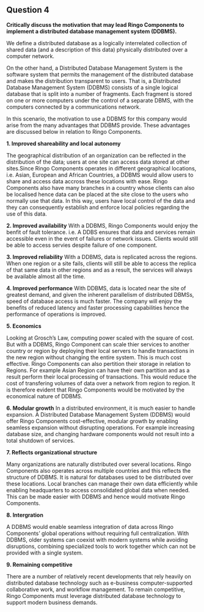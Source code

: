 ## Question 4
**Critically discuss the motivation that may lead Ringo Components to implement a distributed database management system (DDBMS).**

We define a distributed database as a logically interrelated collection of shared data (and a description of this data) physically distributed over a computer network.

On the other hand, a Distributed Database Management System is the software system that permits the management of the distributed database and makes the distribution transparent to users. That is, a Distributed Database Management System (DDBMS) consists of a single logical database that is split into a number of fragments. Each fragment is stored on one or more computers under the control of a separate DBMS, with the computers connected by a communications network.

In this scenario, the motivation to use a DDBMS for this company would arise from the many advantages that DDBMS provide. These advantages are discussed below in relation to Ringo Components.


**1. Improved shareability and local autonomy**
   
The geographical distribution of an organization can be reflected in the distribution of the data; users at one site can access data stored at other sites.Since Ringo Components operates in different geographical locations, i.e. Asian, European and African Countries, a DDBMS would allow users to share and access data accross these locations with ease. Ringo Components also have many branches in a country whose clients can also be localised hence data can be placed at the site close to the users who normally use that data. In this way, users have local control of the data and they can consequently establish and enforce local policies regarding the use of this data.

**2. Improved availability**
With a DDBMS, Ringo Components would enjoy the benfit of fault tolerance. i.e. A DDBS ensures that data and services remain accessible even in the event of failures or network issues. Clients would still be able to access servies despite failure of one component.

**3. Improved reliability**
With a DDBMS, data is replicated across the regions. When one region or a site fails, clients will still be able to access the replica of that same data in other regions and as a result, the services will always be available almost all the time.

**4. Improved performance**
With DDBMS, data is located near the site of greatest demand, and given the inherent parallelism of distributed DBMSs, speed of database access is much faster. The company will enjoy the benefits of reduced latency and faster processing capabilities hence the performance of operations is improved.

**5. Economics**

Looking at Grosch’s Law, computing power scaled with the square of cost. But with a DDBMS, Ringo Component can scale thier services to another country or region by deploying their local servers to handle transactions in the new region without changing the entire system. This is much cost effective. Ringo Components can also pertition their storage in relation to Regions. For example Asian Region can have their own partition and as a result perform their local processing of transactions. This would reduce the cost of transfering volumes of data over a network from region to region. It is therefore evident that Ringo Components would be motivated by the economical nature of DDBMS.


**6. Modular growth**
In a distributed environment, it is much easier to handle
expansion. A Distributed Database Management System (DDBMS) would offer Ringo Components cost-effective, modular growth by enabling seamless expansion without disrupting operations. For example increasing database size, and changing hardware components would not result into a total shutdown of services.

**7. Reflects organizational structure**

Many organizations are naturally distributed over several locations.  Ringo Components also operates across multiple countries and this reflects the structure of DDBMS. It is natural for databases used to be distributed over these locations. Local branches can manage their own data efficiently while enabling headquarters to access consolidated global data when needed. This can be made easier with DDBMS and hence would motivate Ringo Components.

**8. Intergration**

A DDBMS would enable seamless integration of data across Ringo Components’ global operations without requiring full centralization. With DDBMS, older systems can coexist with modern systems while avoiding disruptions, combining specialized tools to work together which can not be provided with a single system.

**9. Remaining competitive**

There are a number of relatively recent developments that rely heavily on distributed database technology such as e-business computer-supported collaborative work, and workflow management. To remain competitive, Ringo Components must leverage distributed database technology to support modern business demands.


